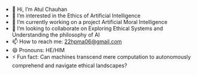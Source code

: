 - 👋 Hi, I’m Atul Chauhan
- 👀 I’m interested in the Ethics of Artificial Intelligence
- 🌱 I’m currently working on a project Artificial Moral Intelligence
- 💞️ I’m looking to collaborate on Exploring Ethical Systems and Understanding the philosophy of AI
- 📫 How to reach me: 22hpma06@gmail.com
- 😄 Pronouns: HE/HIM
- ⚡ Fun fact: Can machines transcend mere computation to autonomously comprehend and navigate ethical landscapes?

<!---
Anktul/Anktul is a ✨ special ✨ repository because its `README.md` (this file) appears on your GitHub profile.
You can click the Preview link to take a look at your changes.
--->
